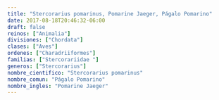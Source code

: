 ```yaml
---
title: "Stercorarius pomarinus, Pomarine Jaeger, Págalo Pomarino"
date: 2017-08-18T20:46:32-06:00
draft: false
reinos: ["Animalia"]
divisiones: ["Chordata"]
clases: ["Aves"]
ordenes: ["Charadriiformes"]
familias: ["Stercorariidae "]
generos: ["Stercorarius"]
nombre_cientifico: "Stercorarius pomarinus"
nombre_comun: "Págalo Pomarino"
nombre_ingles: "Pomarine Jaeger"
---
```

